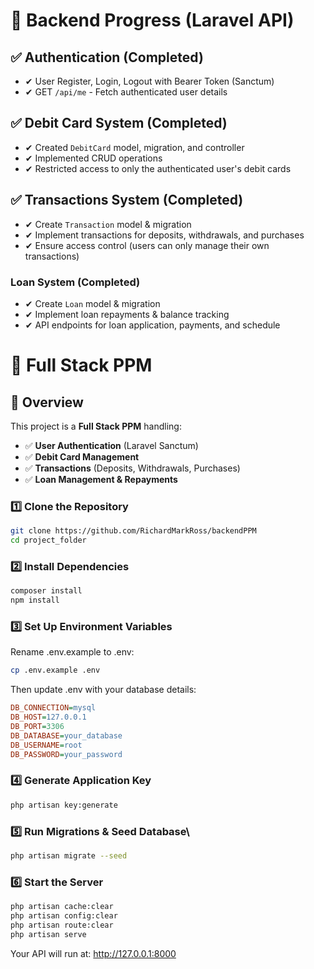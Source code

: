 # 🚀 Backend Progress (Laravel API)

## ✅ Authentication (Completed)

-   ✔ User Register, Login, Logout with Bearer Token (Sanctum)
-   ✔ GET `/api/me` - Fetch authenticated user details

## ✅ Debit Card System (Completed)

-   ✔ Created `DebitCard` model, migration, and controller
-   ✔ Implemented CRUD operations
-   ✔ Restricted access to only the authenticated user's debit cards

## ✅ Transactions System (Completed)

-   ✔ Create `Transaction` model & migration
-   ✔ Implement transactions for deposits, withdrawals, and purchases
-   ✔ Ensure access control (users can only manage their own transactions)

### Loan System (Completed)

-   ✔ Create `Loan` model & migration
-   ✔ Implement loan repayments & balance tracking
-   ✔ API endpoints for loan application, payments, and schedule

# 🚀 Full Stack PPM

## 📖 Overview

This project is a **Full Stack PPM** handling:

-   ✅ **User Authentication** (Laravel Sanctum)
-   ✅ **Debit Card Management**
-   ✅ **Transactions** (Deposits, Withdrawals, Purchases)
-   ✅ **Loan Management & Repayments**

### 1️⃣ Clone the Repository

```bash
git clone https://github.com/RichardMarkRoss/backendPPM
cd project_folder
```

### 2️⃣ Install Dependencies

```bash
composer install
npm install
```

### 3️⃣ Set Up Environment Variables

Rename .env.example to .env:

```bash
cp .env.example .env
```

Then update .env with your database details:

```ini
DB_CONNECTION=mysql
DB_HOST=127.0.0.1
DB_PORT=3306
DB_DATABASE=your_database
DB_USERNAME=root
DB_PASSWORD=your_password
```

### 4️⃣ Generate Application Key

```bash
php artisan key:generate
```

### 5️⃣ Run Migrations & Seed Database\

```bash
php artisan migrate --seed
```

### 6️⃣ Start the Server
```bash
php artisan cache:clear
php artisan config:clear
php artisan route:clear
php artisan serve
```

Your API will run at: http://127.0.0.1:8000

